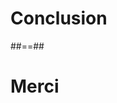<!-- .slide: data-background="./assets/images/street-art-face.jpeg" class="transition bottom bg-white" -->

# Conclusion

##==##

<!-- .slide: data-background="./assets/images/street-art-dexter.jpeg" class="transition bottom" -->

# Merci
